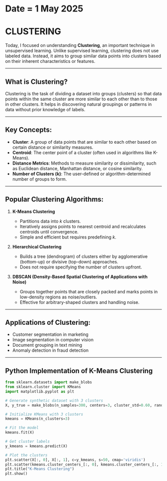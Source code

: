 # Date = 1 May 2025  
# CLUSTERING

Today, I focused on understanding **Clustering**, an important technique in unsupervised learning. Unlike supervised learning, clustering does not use labeled data. Instead, it aims to group similar data points into clusters based on their inherent characteristics or features.

---

## What is Clustering?

Clustering is the task of dividing a dataset into groups (clusters) so that data points within the same cluster are more similar to each other than to those in other clusters. It helps in discovering natural groupings or patterns in data without prior knowledge of labels.

---

## Key Concepts:

- **Cluster**: A group of data points that are similar to each other based on certain distance or similarity measures.  
- **Centroid**: The center point of a cluster (often used in algorithms like K-Means).  
- **Distance Metrics**: Methods to measure similarity or dissimilarity, such as Euclidean distance, Manhattan distance, or cosine similarity.  
- **Number of Clusters (k)**: The user-defined or algorithm-determined number of groups to form.

---

## Popular Clustering Algorithms:

1. **K-Means Clustering**  
   - Partitions data into *k* clusters.  
   - Iteratively assigns points to nearest centroid and recalculates centroids until convergence.  
   - Simple and efficient but requires predefining *k*.  

2. **Hierarchical Clustering**  
   - Builds a tree (dendrogram) of clusters either by agglomerative (bottom-up) or divisive (top-down) approaches.  
   - Does not require specifying the number of clusters upfront.  

3. **DBSCAN (Density-Based Spatial Clustering of Applications with Noise)**  
   - Groups together points that are closely packed and marks points in low-density regions as noise/outliers.  
   - Effective for arbitrary-shaped clusters and handling noise.

---

## Applications of Clustering:

- Customer segmentation in marketing  
- Image segmentation in computer vision  
- Document grouping in text mining  
- Anomaly detection in fraud detection  

---

## Python Implementation of K-Means Clustering

```python
from sklearn.datasets import make_blobs
from sklearn.cluster import KMeans
import matplotlib.pyplot as plt

# Generate synthetic dataset with 3 clusters
X, y_true = make_blobs(n_samples=300, centers=3, cluster_std=0.60, random_state=0)

# Initialize KMeans with 3 clusters
kmeans = KMeans(n_clusters=3)

# Fit the model
kmeans.fit(X)

# Get cluster labels
y_kmeans = kmeans.predict(X)

# Plot the clusters
plt.scatter(X[:, 0], X[:, 1], c=y_kmeans, s=50, cmap='viridis')
plt.scatter(kmeans.cluster_centers_[:, 0], kmeans.cluster_centers_[:, 1], s=200, c='red', marker='X')
plt.title("K-Means Clustering")
plt.show()
